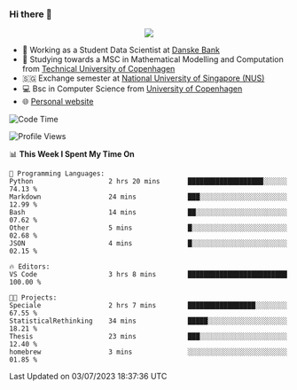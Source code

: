 ### Hi there 👋

<p align="center">
  <img src="https://media4.giphy.com/media/3ohzdKy5Z8TChSDuiA/giphy.gif?cid=ecf05e47r69cojk56gup9q8mep9liy48s94dn2uxsfh6fv39&rid=giphy.gif&ct=g" />
</p>

* 🏦 Working as a Student Data Scientist at [Danske Bank](https://danskebank.dk)
* 🧮 Studying towards a MSC in Mathematical Modelling and Computation from [Technical University of Copenhagen](https://www.dtu.dk)
* 🇸🇬 Exchange semester at [National University of Singapore (NUS)](https://www.nus.edu.sg)
* 💻 Bsc in Computer Science from [University of Copenhagen](https://www.ku.dk/english/)
* 🌐 [Personal website](https://fiskehandleren.github.io/carl-website/) 

<!--START_SECTION:waka-->
![Code Time](http://img.shields.io/badge/Code%20Time-394%20hrs%2022%20mins-blue)

![Profile Views](http://img.shields.io/badge/Profile%20Views-0-blue)

📊 **This Week I Spent My Time On** 

```text
💬 Programming Languages: 
Python                   2 hrs 20 mins       ███████████████████░░░░░░   74.13 % 
Markdown                 24 mins             ███░░░░░░░░░░░░░░░░░░░░░░   12.99 % 
Bash                     14 mins             ██░░░░░░░░░░░░░░░░░░░░░░░   07.62 % 
Other                    5 mins              █░░░░░░░░░░░░░░░░░░░░░░░░   02.68 % 
JSON                     4 mins              █░░░░░░░░░░░░░░░░░░░░░░░░   02.15 % 

🔥 Editors: 
VS Code                  3 hrs 8 mins        █████████████████████████   100.00 % 

🐱‍💻 Projects: 
Speciale                 2 hrs 7 mins        █████████████████░░░░░░░░   67.55 % 
StatisticalRethinking    34 mins             █████░░░░░░░░░░░░░░░░░░░░   18.21 % 
Thesis                   23 mins             ███░░░░░░░░░░░░░░░░░░░░░░   12.40 % 
homebrew                 3 mins              ░░░░░░░░░░░░░░░░░░░░░░░░░   01.85 % 
```


 Last Updated on 03/07/2023 18:37:36 UTC
<!--END_SECTION:waka-->
